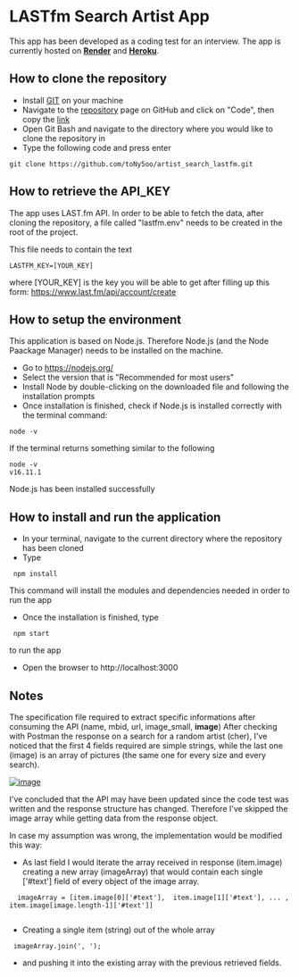 # LASTfm Search Artist App

This app has been developed as a coding test for an interview.
The app is currently hosted on **[Render](https://lastfm-search.onrender.com/)** and **[Heroku](https://lastfm-search.herokuapp.com/)**.

## How to clone the repository

- Install [GIT](https://git-scm.com/) on your machine
- Navigate to the [repository](https://github.com/toNy5oo/artist_search_lastfm) page on GitHub and click on "Code", then copy the [link](https://github.com/toNy5oo/artist_search_lastfm.git)
- Open Git Bash and navigate to the directory where you would like to clone the repository in
- Type the following code and press enter
```
git clone https://github.com/toNy5oo/artist_search_lastfm.git
```

## How to retrieve the API_KEY
The app uses LAST.fm API. In order to be able to fetch the data, after cloning the repository, a file called "lastfm.env" needs to be created in the root of the project.

This file needs to contain the text 
```
LASTFM_KEY=[YOUR_KEY]
``` 
where [YOUR_KEY] is the key you will be able to get after filling up this form: 
https://www.last.fm/api/account/create

## How to setup the environment
This application is based on Node.js. Therefore Node.js (and the Node Paackage Manager) needs to be installed on the machine. 
- Go to https://nodejs.org/
- Select the version that is "Recommended for most users"
- Install Node by double-clicking on the downloaded file and following the installation prompts
- Once installation is finished, check if Node.js is installed correctly with the terminal command:
```
node -v
```

If the terminal returns something similar to the following

```
node -v
v16.11.1 
```

Node.js has been installed successfully


## How to install and run the application
- In your terminal, navigate to the current directory where the repository has been cloned
- Type 
```
 npm install
```
This command will install the modules and dependencies needed in order to run the app
- Once the installation is finished, type

```
 npm start
```

to run the app
- Open the browser to http://localhost:3000

## Notes

The specification file required to extract specific informations after consuming the API (name, mbid, url, image_small, **image**)
After checking with Postman the response on a search for a random artist (cher), I've noticed that the first 4 fields required are simple strings, while the last one (image) is an array of pictures (the same one for every size and every search). 

<a href="https://ibb.co/QjRF9Wc"><img src="https://i.ibb.co/6JxRYKZ/image.png" alt="image" border="0"></a>

I've concluded that the API may have been updated since the code test was written and the response structure has changed.
Therefore I've skipped the image array while getting data from the response object.

In case my assumption was wrong, the implementation would be modified this way:
- As last field I would iterate the array received in response (item.image) creating a new array (imageArray) that would contain each single ['#text'] field of every object of the image array.

```
  imageArray = [item.image[0]['#text'],  item.image[1]['#text'], ... ,  item.image[image.length-1]['#text']]
 
```
- Creating a single item (string) out of the whole array

```
 imageArray.join(', ');
```
- and pushing it into the existing array with the previous retrieved fields.





